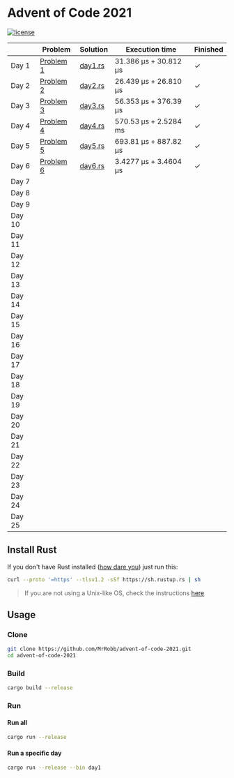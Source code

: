 # Advent of Code 2021

[![license](https://img.shields.io/badge/license-MIT-blue.svg)](https://github.com/MrRobb/advent-of-code-2019/blob/master/LICENSE)

|        | Problem                                          | Solution                                                                       | Execution time        | Finished |
|--------|--------------------------------------------------|--------------------------------------------------------------------------------|-----------------------|----------|
| Day 1  | [Problem 1](https://adventofcode.com/2021/day/1) | [day1.rs](https://github.com/MrRobb/advent-of-code-2021/blob/main/src/day1.rs) | 31.386 μs + 30.812 μs | ✓        |
| Day 2  | [Problem 2](https://adventofcode.com/2021/day/2) | [day2.rs](https://github.com/MrRobb/advent-of-code-2021/blob/main/src/day2.rs) | 26.439 μs + 26.810 μs | ✓        |
| Day 3  | [Problem 3](https://adventofcode.com/2021/day/3) | [day3.rs](https://github.com/MrRobb/advent-of-code-2021/blob/main/src/day3.rs) | 56.353 μs + 376.39 μs | ✓        |
| Day 4  | [Problem 4](https://adventofcode.com/2021/day/4) | [day4.rs](https://github.com/MrRobb/advent-of-code-2021/blob/main/src/day4.rs) | 570.53 μs + 2.5284 ms | ✓        |
| Day 5  | [Problem 5](https://adventofcode.com/2021/day/5) | [day5.rs](https://github.com/MrRobb/advent-of-code-2021/blob/main/src/day5.rs) | 693.81 μs + 887.82 μs | ✓        |
| Day 6  | [Problem 6](https://adventofcode.com/2021/day/6) | [day6.rs](https://github.com/MrRobb/advent-of-code-2021/blob/main/src/day6.rs) | 3.4277 μs + 3.4604 μs | ✓        |
| Day 7  |                                                  |                                                                                |                       |          |
| Day 8  |                                                  |                                                                                |                       |          |
| Day 9  |                                                  |                                                                                |                       |          |
| Day 10 |                                                  |                                                                                |                       |          |
| Day 11 |                                                  |                                                                                |                       |          |
| Day 12 |                                                  |                                                                                |                       |          |
| Day 13 |                                                  |                                                                                |                       |          |
| Day 14 |                                                  |                                                                                |                       |          |
| Day 15 |                                                  |                                                                                |                       |          |
| Day 16 |                                                  |                                                                                |                       |          |
| Day 17 |                                                  |                                                                                |                       |          |
| Day 18 |                                                  |                                                                                |                       |          |
| Day 19 |                                                  |                                                                                |                       |          |
| Day 20 |                                                  |                                                                                |                       |          |
| Day 21 |                                                  |                                                                                |                       |          |
| Day 22 |                                                  |                                                                                |                       |          |
| Day 23 |                                                  |                                                                                |                       |          |
| Day 24 |                                                  |                                                                                |                       |          |
| Day 25 |                                                  |                                                                                |                       |          |

## Install Rust

If you don't have Rust installed ([how dare you](https://media.giphy.com/media/U1aN4HTfJ2SmgB2BBK/giphy.gif)) just run this:

```sh
curl --proto '=https' --tlsv1.2 -sSf https://sh.rustup.rs | sh
```

> If you are not using a Unix-like OS, check the instructions [here](https://www.rust-lang.org/tools/install)
## Usage

### Clone

```sh
git clone https://github.com/MrRobb/advent-of-code-2021.git
cd advent-of-code-2021
```

### Build

```sh
cargo build --release
```

### Run

#### Run all

```sh
cargo run --release
```

#### Run a specific day

```sh
cargo run --release --bin day1
```
